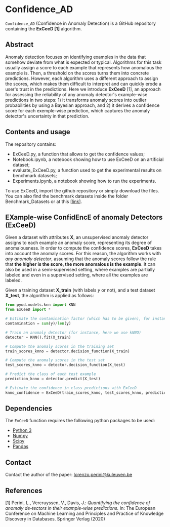 # Confidence_AD

`Confidence_AD` (Confidence in Anomaly Detection) is a GitHub repository containing the **ExCeeD [1]** algorithm.

## Abstract
Anomaly detection focuses on identifying examples in the data that somehow deviate from what is expected or typical. Algorithms for this task usually assign a score to each example that represents how anomalous the example is. Then, a threshold on the scores turns them into concrete predictions.
However, each algorithm uses a different approach to assign the scores, which makes them difficult to interpret and can quickly erode a user's trust in the predictions.
Here we introduce **ExCeeD** [1], an approach for assessing the reliability of any anomaly detector's example-wise predictions in two steps: 1) it transforms anomaly scores into outlier probabilities by using a Bayesian approach, and 2) it derives a confidence score for each exemple-wise prediction, which captures the anomaly detector's uncertainty in that prediction.

## Contents and usage

The repository contains:
- ExCeeD.py, a function that allows to get the confidence values;
- Notebook.ipynb, a notebook showing how to use ExCeeD on an artificial dataset;
- evaluate_ExCeeD.py, a function used to get the experimental results on benchmark datasets;
- Experiments.ipynb, a notebook showing how to run the experiments.

To use ExCeeD, import the github repository or simply download the files. You can also find the benchmark datasets inside the folder Benchmark_Datasets or at this [[link](https://www.dbs.ifi.lmu.de/research/outlier-evaluation/DAMI/)].


## EXample-wise ConfidEncE of anomaly Detectors (ExCeeD)

Given a dataset with attributes **X**, an unsupervised anomaly detector assigns to each example an anomaly score, representing its degree of anomalousness. In order to compute the confidence scores, **ExCeeD** takes into account the anomaly scores. For this reason, the algorithm works with *any anomaly detector*, assuming that the anomaly scores follow the rule that **the higher is the score, the more anomalous is the example**. It can also be used in a semi-supervised setting, where examples are partially labeled and even in a supervised setting, where all the examples are labeled.

Given a training dataset **X_train** (with labels *y* or not), and a test dataset **X_test**, the algorithm is applied as follows:

```python
from pyod.models.knn import KNN
from ExCeeD import *

# Estimate the contamination factor (which has to be given), for instance with
contamination = sum(y)/len(y)

# Train an anomaly detector (for instance, here we use kNNO)
detector = KNN().fit(X_train)

# Compute the anomaly scores in the training set
train_scores_knno = detector.decision_function(X_train)

# Compute the anomaly scores in the test set
test_scores_knno = detector.decision_function(X_test)

# Predict the class of each test example
prediction_knno = detector.predict(X_test)

# Estimate the confidence in class predictions with ExCeeD
knno_confidence = ExCeeD(train_scores_knno, test_scores_knno, prediction_knno, contamination)
```

## Dependencies

The `ExCeeD` function requires the following python packages to be used:
- [Python 3](http://www.python.org)
- [Numpy](http://www.numpy.org)
- [Scipy](http://www.scipy.org)
- [Pandas](https://pandas.pydata.org/)


## Contact

Contact the author of the paper: [lorenzo.perini@kuleuven.be](mailto:lorenzo.perini@kuleuven.be)


## References

[1] Perini, L., Vercruyssen, V., Davis, J.: *Quantifying the confidence of anomaly de-tectors in their example-wise predictions.* In: The European Conference on Machine Learning and Principles and Practice of Knowledge Discovery in Databases. Springer Verlag (2020)
